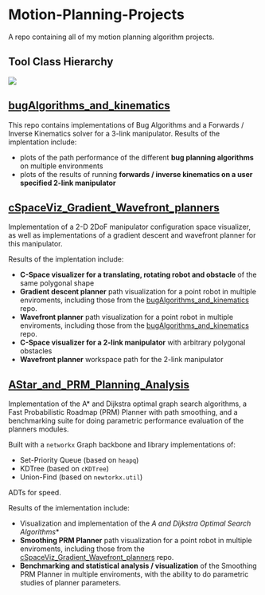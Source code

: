 # Motion-Planning-Projects
A repo containing all of my motion planning algorithm projects.


## Tool Class Hierarchy
<img src="https://github.com/nicholasRenninger/Motion-Planning-Projects/blob/master/classHierarchyDiagram.png"/>

## [bugAlgorithms_and_kinematics](https://github.com/nicholasRenninger/bugAlgorithms_and_kinematics)

This repo contains implementations of Bug Algorithms and a Forwards / Inverse Kinematics solver for a 3-link manipulator. Results of the implentation include:

* plots of the path performance of the different **bug planning algorithms** on multiple environments
* plots of the results of running **forwards / inverse kinematics on a user specified 2-link manipulator**


## [cSpaceViz_Gradient_Wavefront_planners](https://github.com/nicholasRenninger/cSpaceViz_Gradient_Wavefront_planners)

Implementation of a 2-D 2DoF manipulator configuration space visualizer, as well as implementations of a gradient descent and wavefront planner for this manipulator. 

Results of the implentation include:

* **C-Space visualizer for a translating, rotating robot and obstacle** of the same polygonal shape
* **Gradient descent planner** path visualization for a point robot in multiple enviroments, including those from the [bugAlgorithms_and_kinematics](https://github.com/nicholasRenninger/bugAlgorithms_and_kinematics) repo.
* **Wavefront planner** path visualization for a point robot in multiple enviroments, including those from the [bugAlgorithms_and_kinematics](https://github.com/nicholasRenninger/bugAlgorithms_and_kinematics) repo.
* **C-Space visualizer for a 2-link manipulator** with arbitrary polygonal obstacles
* **Wavefront planner** workspace path for the 2-link manipulator


## [AStar_and_PRM_Planning_Analysis](https://github.com/nicholasRenninger/AStar_and_PRM_Planning_Analysis)



Implementation of the A* and Dijkstra optimal graph search algorithms, a Fast Probabilistic Roadmap (PRM) Planner with path smoothing, and a benchmarking suite for doing parametric performance evaluation of the planners modules. 

Built with a `networkx` Graph backbone and library implementations of:
* Set-Priority Queue (based on `heapq`)
* KDTree (based on `cKDTree`)
* Union-Find (based on `newtorkx.util`)

ADTs for speed.

Results of the imlementation include:

* Visualization and implementation of the **A* and Dijkstra Optimal Search Algorithms**
* **Smoothing PRM Planner** path visualization for a point robot in multiple enviroments, including those from the [cSpaceViz_Gradient_Wavefront_planners](https://github.com/nicholasRenninger/cSpaceViz_Gradient_Wavefront_planners) repo.
* **Benchmarking and statistical analysis / visualization** of the Smoothing PRM Planner in multiple enviroments, with the ability to do parametric studies of planner parameters.
